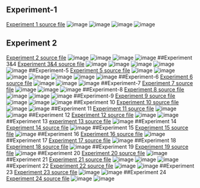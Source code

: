 ## Experiment-1
[Experiment 1 source file](https://github.com/Deepthi192211156/DBMS/blob/main/experiment1)
![image](https://user-images.githubusercontent.com/122254229/211632097-fb50d002-ede5-4a1a-bb25-c468e9ddade1.png)
![image](https://user-images.githubusercontent.com/122254229/211632224-b4f43adb-00a7-4652-a5ce-f851598ee537.png)
![image](https://user-images.githubusercontent.com/122254229/211632321-b02ad2fa-bd14-4eb8-a46c-8675a12a9a36.png)
![image](https://user-images.githubusercontent.com/122254229/211632407-3a76b9e6-b8d4-44f9-822c-fb70200ff146.png)

## Experiment 2
[Experiment 2 source file](https://github.com/Deepthi192211156/DBMS/blob/main/experiment)
![image](https://user-images.githubusercontent.com/122254229/211607691-cca4a4e9-2ef2-45f9-a824-5e1f5b052a5d.png)
![image](https://user-images.githubusercontent.com/122254229/211607981-8b3f82c6-2e6d-4a08-96ef-7c797f54cee1.png)
![image](https://user-images.githubusercontent.com/122254229/211608326-dae55235-6a73-470d-a538-3d55972a53a4.png)
![image](https://user-images.githubusercontent.com/122254229/211608502-b9cf7410-f6da-4e21-8e75-7c1a65f2b020.png)
##Experiment 3&4
[Experiment 3&4 source file](https://github.com/Deepthi192211156/DBMS/blob/main/Experiment-3)
![image](https://user-images.githubusercontent.com/122254229/211610113-e2cbb834-b162-49a9-9494-2299e3ad4d35.png)
![image](https://user-images.githubusercontent.com/122254229/211610491-0e0f64dc-cf7b-47cf-9835-9b7c8ac864d2.png)
![image](https://user-images.githubusercontent.com/122254229/211610860-c2fcbdd7-3618-4a31-ad14-720a6eeff057.png)
![image](https://user-images.githubusercontent.com/122254229/211611355-65bed7c1-31a8-42c6-be96-93328620b580.png)
![image](https://user-images.githubusercontent.com/122254229/211611644-16d10cd1-20d3-4f43-8795-cc7ea93cbf22.png)
##Experiment-5
[Experiment 5 source file](https://github.com/Deepthi192211156/DBMS/blob/main/Experiment-5)
![image](https://user-images.githubusercontent.com/122254229/211613156-9261a66c-23ea-4706-af98-425d6ab0b361.png)
![image](https://user-images.githubusercontent.com/122254229/211613391-78fe183c-c5d0-4017-adbb-77db852baa87.png)
![image](https://user-images.githubusercontent.com/122254229/211613551-cb7545e0-81bb-45f9-a5d7-99c865be24c5.png)
![image](https://user-images.githubusercontent.com/122254229/211613853-a0cc56a8-414b-4002-a213-00dbfd05baad.png)
![image](https://user-images.githubusercontent.com/122254229/211614065-54b5b266-ed4b-4ad2-bb14-2f6419639faf.png)
![image](https://user-images.githubusercontent.com/122254229/211614312-34e79f06-d930-42cb-ad42-e9307aec912f.png)
![image](https://user-images.githubusercontent.com/122254229/211614531-87046bf4-27b5-44bd-a17c-c28da8d4114f.png)
##Experiment-6
[Experiment 6 source file](https://github.com/Deepthi192211156/DBMS/blob/main/Experiment%206Experiment-6)
![image](https://user-images.githubusercontent.com/122254229/211616903-a8b7e80d-204d-4ee6-bb18-dee328c40321.png)
![image](https://user-images.githubusercontent.com/122254229/211617070-9e2537d2-3c01-4605-bc3c-5fd36c3b4b8e.png)
![image](https://user-images.githubusercontent.com/122254229/211617219-221f452c-0c7c-4634-af7d-530c7eb4ad34.png)
##Experiment-7
[Experiment 7 source file](https://github.com/Deepthi192211156/DBMS/blob/main/Experiment-7)
![image](https://user-images.githubusercontent.com/122254229/211618425-a143e8a0-7d6a-432e-baa8-4a4090d7a0eb.png)
![image](https://user-images.githubusercontent.com/122254229/211618607-fd8675e0-f1e0-4a9d-9fe2-a7e0fa904fc0.png)
![image](https://user-images.githubusercontent.com/122254229/211618803-6b39ee49-fb99-4c08-9b80-1e67da8e58b6.png)
##Experiment-8
[Experiment 8 source file](https://github.com/Deepthi192211156/DBMS/blob/main/Experiment-8)
![image](https://user-images.githubusercontent.com/122254229/211620167-179720b8-c44a-4ab9-9a14-a9b26850d852.png)
![image](https://user-images.githubusercontent.com/122254229/211620363-f8d30911-6eaa-4b50-b3af-6b86f3e74307.png)
![image](https://user-images.githubusercontent.com/122254229/211620617-d839bbe9-9d98-4889-be3b-3621a8ca8187.png)
##Experiment-9
[Experiment 9 source file](https://github.com/Deepthi192211156/DBMS/blob/main/Experiment-9)
![image](https://user-images.githubusercontent.com/122254229/211624111-96397694-4e5e-491a-abf7-8e36545a3441.png)
![image](https://user-images.githubusercontent.com/122254229/211624257-58fb4d33-7d14-4741-8cf1-8f9e8efe05c5.png)
![image](https://user-images.githubusercontent.com/122254229/211624395-1bb81b6a-0854-4aef-8e6c-3258dc505f16.png)
##Experiment 10
[Experiment 10 source file](https://github.com/Deepthi192211156/DBMS/blob/main/Experiment%2010)
![image](https://user-images.githubusercontent.com/122254229/211625199-9b3138c6-39cc-4711-bd26-33b1b5145d88.png)
![image](https://user-images.githubusercontent.com/122254229/211625335-951687e9-341e-4017-a49e-8f8c013a19ee.png)
##Experiment 11
[Experiment 11 source file](https://github.com/Deepthi192211156/DBMS/blob/main/Experiment%2010)
![image](https://user-images.githubusercontent.com/122254229/211625957-b0fa524b-4cba-48a4-a5d4-c2388156e976.png)
![image](https://user-images.githubusercontent.com/122254229/211626073-961f6974-a343-4d21-b8e9-daf905ce9462.png)
##Experiment 12
[Experiment 12 source file](https://github.com/Deepthi192211156/DBMS/blob/main/Experiment%2012)
![image](https://user-images.githubusercontent.com/122254229/211626731-8c2e8500-f893-4ccd-9722-1ddc983c1b53.png)
![image](https://user-images.githubusercontent.com/122254229/211626835-c86dfc1c-9a26-4be0-ac5d-8c4e5aec74b9.png)
##Experiment 13
[experiment 13 source file](https://github.com/Deepthi192211156/DBMS/blob/main/Experiment%2013)
![image](https://user-images.githubusercontent.com/122254229/211627613-99ba0e6e-13e5-4790-a946-79fb934b8790.png)
##Experiment 14
[Experiment 14 source file](https://github.com/Deepthi192211156/DBMS/blob/main/Experiment%2014)
![image](https://user-images.githubusercontent.com/122254229/211628495-bb632e98-f420-4c50-a557-368b8cae7a57.png)
##Experiment 15
[Experiment 15 source file](https://github.com/Deepthi192211156/DBMS/blob/main/experiment%2015)
![image](https://user-images.githubusercontent.com/122254229/211629132-9af44d7b-6298-4548-8248-dec7d1219d89.png)
##Experiment 16
[Experiment 16 source file](https://github.com/Deepthi192211156/DBMS/blob/main/Experiment%2016)
![image](https://user-images.githubusercontent.com/122254229/211745808-bf2737f9-95ec-4174-bc61-d94bc9cdec3c.png)
##Experiment 17
[Experiment 17 source file](https://github.com/Deepthi192211156/DBMS/blob/main/Experiment%2017)
![image](https://user-images.githubusercontent.com/122254229/211793157-a6e07193-8ecb-4b64-8f47-1f836717a2d3.png)
##Experiment 18
[Experiment 18 source file](https://github.com/Deepthi192211156/DBMS/blob/main/Experiment%2018)
![image](https://user-images.githubusercontent.com/122254229/211793742-e52315d0-2d86-43b6-ab58-110adcd1642a.png)
##Experiment 19
[Experiment 19 source file](https://github.com/Deepthi192211156/DBMS/blob/main/Experiment%2019)
![image](https://user-images.githubusercontent.com/122254229/211794307-dd99d38f-1466-4215-abbe-f5c24ac9b1d2.png)
##Experiment 20
[Experiment 20 source file](https://github.com/Deepthi192211156/DBMS/blob/main/Experiment%2020)
![image](https://user-images.githubusercontent.com/122254229/211794912-540f9dec-fe07-49d4-b7a0-99732b0672e8.png)
##Experiment 21
[Experiment 21 source file](https://github.com/Deepthi192211156/DBMS/blob/main/Experiment%2021)
![image](https://user-images.githubusercontent.com/122254229/211795417-059eacdd-ec8f-4eed-979e-9c25b3fd0180.png)
![image](https://user-images.githubusercontent.com/122254229/211795503-5f96387e-86ca-40ac-aa59-4b19d96254df.png)
![image](https://user-images.githubusercontent.com/122254229/211795592-8665a5db-8295-4cc2-9229-012dae737d78.png)
##Experiment 22
[Experiment 22 source file](https://github.com/Deepthi192211156/DBMS/blob/main/Experiment%2022)
![image](https://user-images.githubusercontent.com/122254229/211796265-305a93b6-7767-4b3e-999f-ad7d3ef3cc8f.png)
![image](https://user-images.githubusercontent.com/122254229/211796331-8337d648-a4a7-4dc1-9d48-8750afa583ff.png)
##Experiment 23
[Experiment 23 source file](https://github.com/Deepthi192211156/DBMS/blob/main/Experiment%2023)
![image](https://user-images.githubusercontent.com/122254229/211797110-f31d5074-f184-4cba-8fde-2fda639f372a.png)
![image](https://user-images.githubusercontent.com/122254229/211797240-b99ca101-7051-4315-a980-f8a48cfef6e8.png)
##Experiment 24
[Experiment 24 source file](https://github.com/Deepthi192211156/DBMS/blob/main/Experiment%2024)
![image](https://user-images.githubusercontent.com/122254229/211798056-d52287e7-9648-46cb-9b34-7fbb29b23594.png)
![image](https://user-images.githubusercontent.com/122254229/211798142-60657fc6-f9db-4df2-9e00-6d2c8d71272a.png)


























